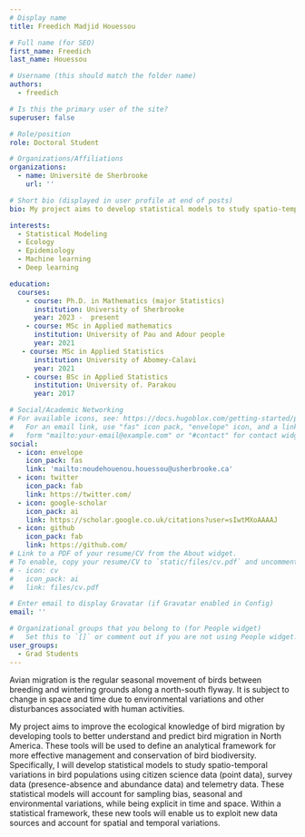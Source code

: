 ```yaml
---
# Display name
title: Freedich Madjid Houessou

# Full name (for SEO)
first_name: Freedich
last_name: Houessou

# Username (this should match the folder name)
authors:
  - freedich

# Is this the primary user of the site?
superuser: false

# Role/position
role: Doctoral Student

# Organizations/Affiliations
organizations:
  - name: Université de Sherbrooke
    url: ''

# Short bio (displayed in user profile at end of posts)
bio: My project aims to develop statistical models to study spatio-temporal variations.

interests:
  - Statistical Modeling 
  - Ecology
  - Epidemiology 
  - Machine learning
  - Deep learning

education:
  courses:
    - course: Ph.D. in Mathematics (major Statistics)
      institution: University of Sherbrooke
      year: 2023 -  present
    - course: MSc in Applied mathematics 
      institution: University of Pau and Adour people
      year: 2021
   - course: MSc in Applied Statistics
      institution: University of Abomey-Calavi
      year: 2021
    - course: BSc in Applied Statistics 
      institution: University of. Parakou
      year: 2017

# Social/Academic Networking
# For available icons, see: https://docs.hugoblox.com/getting-started/page-builder/#icons
#   For an email link, use "fas" icon pack, "envelope" icon, and a link in the
#   form "mailto:your-email@example.com" or "#contact" for contact widget.
social:
  - icon: envelope
    icon_pack: fas
    link: 'mailto:noudehouenou.houessou@usherbrooke.ca'
  - icon: twitter
    icon_pack: fab
    link: https://twitter.com/
  - icon: google-scholar
    icon_pack: ai
    link: https://scholar.google.co.uk/citations?user=sIwtMXoAAAAJ
  - icon: github
    icon_pack: fab
    link: https://github.com/
# Link to a PDF of your resume/CV from the About widget.
# To enable, copy your resume/CV to `static/files/cv.pdf` and uncomment the lines below.
# - icon: cv
#   icon_pack: ai
#   link: files/cv.pdf

# Enter email to display Gravatar (if Gravatar enabled in Config)
email: ''

# Organizational groups that you belong to (for People widget)
#   Set this to `[]` or comment out if you are not using People widget.
user_groups:
  - Grad Students
---
```


Avian migration is the regular seasonal movement of birds between breeding and wintering grounds along a north-south flyway. It is subject to change in space and time due to environmental variations and other disturbances associated with human activities.

My project aims to improve the ecological knowledge of bird migration by developing tools to better understand and predict bird migration in North America. These tools will be used to define an analytical framework for more effective management and conservation of bird biodiversity. Specifically, I will develop statistical models to study spatio-temporal variations in bird populations using citizen science data (point data), survey data (presence-absence and abundance data) and telemetry data. These statistical models will account for sampling bias, seasonal and environmental variations, while being explicit in time and space. Within a statistical framework, these new tools will enable us to exploit new data sources and account for spatial and temporal variations.
